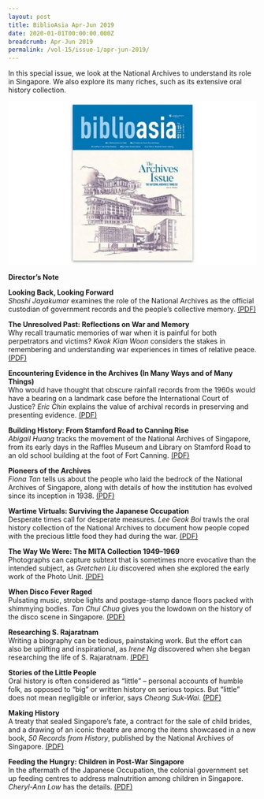 ```yaml
---
layout: post
title: BiblioAsia Apr-Jun 2019
date: 2020-01-01T00:00:00.000Z
breadcrumb: Apr-Jun 2019
permalink: /vol-15/issue-1/apr-jun-2019/
---
```

In this special issue, we look at the National Archives to understand its role in Singapore. We also explore its many riches, such as its extensive oral history collection.

<img src="/images/Vol-15-issue-1/vol15_iss1.jpg">

**Director’s Note**

**Looking Back, Looking Forward**<br>
*Shashi Jayakumar* examines the role of the National Archives as the official custodian of government records and the people’s collective memory. [(PDF)](/files/pdf/vol-15/v15-issue1_Lookingback.pdf)

**The Unresolved Past: Reflections on War and Memory** <br>
Why recall traumatic memories of war when it is painful for both perpetrators and victims? *Kwok Kian Woon* considers the stakes in remembering and understanding war experiences in times of relative peace. [(PDF)](/files/pdf/vol-15/v15-issue1_Unresolved.pdf)

**Encountering Evidence in the Archives (In Many Ways and of Many Things)** <br>
Who would have thought that obscure rainfall records from the 1960s would have a bearing on a landmark case before the International Court of Justice? *Eric Chin* explains the value of archival records in preserving and presenting evidence. [(PDF)](/files/pdf/vol-15/v15-issue1_Encountering.pdf)

**Building History: From Stamford Road to Canning Rise** <br>
*Abigail Huang* tracks the movement of the National Archives of Singapore, from its early days in the Raffles Museum and Library on Stamford Road to an old school building at the foot of Fort Canning. [(PDF)](/files/pdf/vol-15/v15-issue1_Building.pdf)

**Pioneers of the Archives** <br>
*Fiona Tan* tells us about the people who laid the bedrock of the National Archives of Singapore, along with details of how the institution has evolved since its inception in 1938. [(PDF)](/files/pdf/vol-15/v15-issue1_Pioneers.pdf)

**Wartime Virtuals: Surviving the Japanese Occupation** <br>
Desperate times call for desperate measures. *Lee Geok Boi* trawls the oral history collection of the National Archives to document how people coped with the precious little food they had during the war. [(PDF)](/files/pdf/vol-15/v15-issue1_WartimeVictuals.pdf)

**The Way We Were: The MITA Collection 1949–1969** <br>
Photographs can capture subtext that is sometimes more evocative than the intended subject, as *Gretchen Liu* discovered when she explored the early work of the Photo Unit. [(PDF)](/files/pdf/vol-15/v15-issue1_Way.pdf)

**When Disco Fever Raged** <br>
Pulsating music, strobe lights and postage-stamp dance floors packed with shimmying bodies. *Tan Chui Chua* gives you the lowdown on the history of the disco scene in Singapore. [(PDF)](/files/pdf/vol-15/v15-issue1_Disco.pdf)

**Researching S. Rajaratnam** <br>
Writing a biography can be tedious, painstaking work. But the effort can also be uplifting and inspirational, as *Irene Ng* discovered when she began researching the life of S. Rajaratnam. [(PDF)](/files/pdf/vol-15/v15-issue1_Rajaratnam.pdf)

**Stories of the Little People** <br>
Oral history is often considered as “little” – personal accounts of humble folk, as opposed to “big” or written history on serious topics. But “little” does not mean negligible or inferior, says *Cheong Suk-Wai*. [(PDF)](/files/pdf/vol-15/v15-issue1_Little.pdf)

**Making History** <br>
A treaty that sealed Singapore’s fate, a contract for the sale of child brides, and a drawing of an iconic theatre are among the items showcased in a new book, *50 Records from History*, published by the National Archives of Singapore. [(PDF)](/files/pdf/vol-15/v15-issue1_Makinghistory.pdf)

**Feeding the Hungry: Children in Post-War Singapore** <br>
In the aftermath of the Japanese Occupation, the colonial government set up feeding centres to address malnutrition among children in Singapore. *Cheryl-Ann Low* has the details. [(PDF)](/files/pdf/vol-15/v15-issue1_Feeding.pdf)